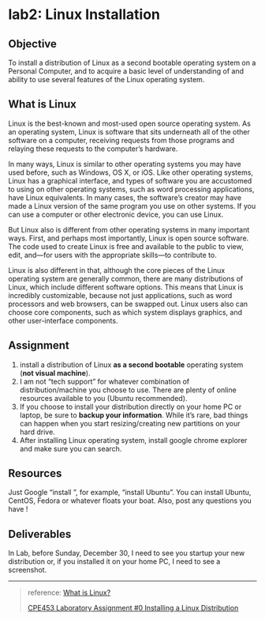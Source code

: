#   lab2: Linux Installation

##  Objective

To install a distribution of Linux as a second bootable operating system on a Personal Computer, and to acquire a basic level of understanding of and ability to use several features of the Linux operating system.

##  What is Linux

Linux is the best-known and most-used open source operating system. As an operating system, Linux is software that sits underneath all of the other software on a computer, receiving requests from those programs and relaying these requests to the computer’s hardware.

In many ways, Linux is similar to other operating systems you may have used before, such as Windows, OS X, or iOS. Like other operating systems, Linux has a graphical interface, and types of software you are accustomed to using on other operating systems, such as word processing applications, have Linux equivalents. In many cases, the software’s creator may have made a Linux version of the same program you use on other systems. If you can use a computer or other electronic device, you can use Linux.

But Linux also is different from other operating systems in many important ways. First, and perhaps most importantly, Linux is open source software. The code used to create Linux is free and available to the public to view, edit, and—for users with the appropriate skills—to contribute to.

Linux is also different in that, although the core pieces of the Linux operating system are generally common, there are many distributions of Linux, which include different software options. This means that Linux is incredibly customizable, because not just applications, such as word processors and web browsers, can be swapped out. Linux users also can choose core components, such as which system displays graphics, and other user-interface components.


##  Assignment

1. install a distribution of Linux **as a second bootable** operating system (**not visual machine**).
2. I am not “tech support” for whatever combination of distribution/machine you choose to use. There are plenty of online resources available to you (Ubuntu recommended).
3. If you choose to install your distribution directly on your home PC or laptop, be sure to **backup your information**. While it’s rare, bad things can happen when you start resizing/creating new partitions on your hard drive.
4. After installing Linux operating system, install google chrome explorer and make sure you can search.

## Resources

Just Google “install <your favorite distribution here>”, for example, “install Ubuntu”. You can install Ubuntu, CentOS, Fedora or whatever floats your boat. Also, post any questions you have !

##  Deliverables

In Lab, before Sunday, December 30, I need to see you startup your new distribution or, if you installed it on your home PC, I need to see a screenshot.

-----

>   reference:
> [What is Linux?](https://opensource.com/resources/linux)
> 
> [CPE453 Laboratory Assignment #0 Installing a Linux Distribution](chrome-extension://cdonnmffkdaoajfknoeeecmchibpmkmg/static/pdf/web/viewer.html?file=http%3A%2F%2Fusers.csc.calpoly.edu%2F~mhaungs%2Fcourses%2FCSC454%2Flabs%2F0lab%2FCPE454_LAB0.pdf)

